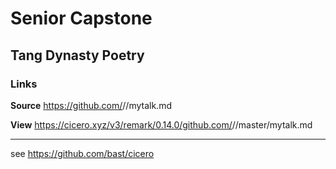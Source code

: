 # Senior Capstone

## Tang Dynasty Poetry

### Links

**Source**
https://github.com/<namespace>/<repository>/mytalk.md

**View**
https://cicero.xyz/v3/remark/0.14.0/github.com/<namespace>/<repository>/master/mytalk.md

---

see https://github.com/bast/cicero

